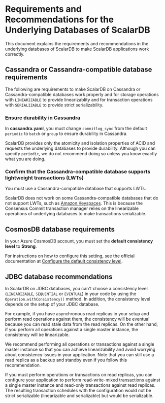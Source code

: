 # Requirements and Recommendations for the Underlying Databases of ScalarDB

This document explains the requirements and recommendations in the underlying databases of ScalarDB to make ScalarDB applications work correctly.

## Cassandra or Cassandra-compatible database requirements

The following are requirements to make ScalarDB on Cassandra or Cassandra-compatible databases work properly and for storage operations with `LINEARIZABLE` to provide linearizablity and for transaction operations with `SERIALIZABLE` to provide strict serializability.

### Ensure durability in Cassandra

In **cassandra.yaml**, you must change `commitlog_sync` from the default `periodic` to `batch` or `group` to ensure durability in Cassandra.

ScalarDB provides only the atomicity and isolation properties of ACID and requests the underlying databases to provide durability. Although you can specify `periodic`, we do not recommend doing so unless you know exactly what you are doing.

### Confirm that the Cassandra-compatible database supports lightweight transactions (LWTs)

You must use a Cassandra-compatible database that supports LWTs.

ScalarDB does not work on some Cassandra-compatible databases that do not support LWTs, such as [Amazon Keyspaces](https://aws.amazon.com/keyspaces/). This is because the Consensus Commit transaction manager relies on the linearizable operations of underlying databases to make transactions serializable.

## CosmosDB database requirements

In your Azure CosmosDB account, you must set the **default consistency level** to **Strong**.

For instructions on how to configure this setting, see the official documentation at [Configure the default consistency level](https://learn.microsoft.com/en-us/azure/cosmos-db/nosql/how-to-manage-consistency#configure-the-default-consistency-level).

## JDBC database recommendations

In ScalarDB on JDBC databases, you can't choose a consistency level (`LINEARIZABLE`, `SEQUENTIAL` or `EVENTUAL`) in your code by using the `Operation.withConsistency()` method. In addition, the consistency level depends on the setup of your JDBC database. 

For example, if you have asynchronous read replicas in your setup and perform read operations against them, the consistency will be eventual because you can read stale data from the read replicas. On the other hand, if you perform all operations against a single master instance, the consistency will be linearizable. 

We recommend performing all operations or transactions against a single master instance so that you can achieve linearizability and avoid worrying about consistency issues in your application. Note that you can still use a read replica as a backup and standby even if you follow this recommendation.

If you must perform operations or transactions on read replicas, you can configure your application to perform read-write-mixed transactions against a single master instance and read-only transactions against read replicas. The resulting transaction schedules with the configuration would not be strict serializable (linearizable and serializable) but would be serializable.
